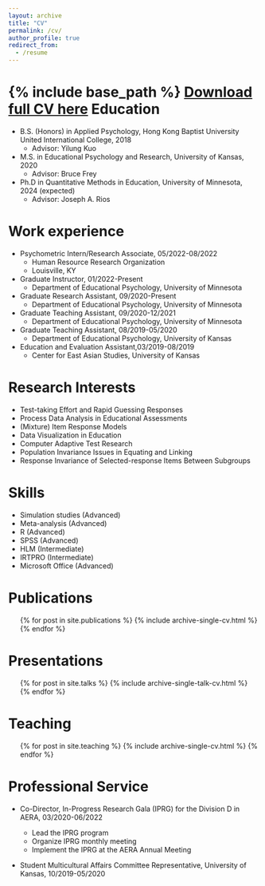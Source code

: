 ```yaml
---
layout: archive
title: "CV"
permalink: /cv/
author_profile: true
redirect_from:
  - /resume
---
```


{% include base_path %}
[Download full CV here](http://academicpages.github.io/files/JiayiDengCV2022_04.pdf)
Education
======
* B.S. (Honors) in Applied Psychology, Hong Kong Baptist University United International College, 2018
  * Advisor: Yilung Kuo
* M.S. in Educational Psychology and Research, University of Kansas, 2020
  * Advisor: Bruce Frey
* Ph.D in Quantitative Methods in Education, University of Minnesota, 2024 (expected)
  * Advisor: Joseph A. Rios

Work experience
======
* Psychometric Intern/Research Associate, 05/2022-08/2022
  * Human Resource Research Organization
  * Louisville, KY	
* Graduate Instructor, 01/2022-Present
  * Department of Educational Psychology, University of Minnesota	
* Graduate Research Assistant, 09/2020-Present
  * Department of Educational Psychology, University of Minnesota	
* Graduate Teaching Assistant, 09/2020-12/2021
  * Department of Educational Psychology, University of Minnesota	
* Graduate Teaching Assistant, 08/2019-05/2020
  * Department of Educational Psychology, University of Kansas	
* Education and Evaluation Assistant,03/2019-08/2019 
  * Center for East Asian Studies, University of Kansas	



Research Interests 
======
* Test-taking Effort and Rapid Guessing Responses
* Process Data Analysis in Educational Assessments
* (Mixture) Item Response Models 
*	Data Visualization in Education
*	Computer Adaptive Test Research
*	Population Invariance Issues in Equating and Linking
*	Response Invariance of Selected-response Items Between Subgroups

Skills
======
* Simulation studies (Advanced)
* Meta-analysis (Advanced)
* R (Advanced)
* SPSS (Advanced)
* HLM (Intermediate)
* IRTPRO (Intermediate)
* Microsoft Office (Advanced)

Publications
======
  <ul>{% for post in site.publications %}
    {% include archive-single-cv.html %}
  {% endfor %}</ul>
  
Presentations
======
  <ul>{% for post in site.talks %}
    {% include archive-single-talk-cv.html %}
  {% endfor %}</ul>
  
Teaching
======
  <ul>{% for post in site.teaching %}
    {% include archive-single-cv.html %}
  {% endfor %}</ul>
  
Professional Service
======
* Co-Director, In-Progress Research Gala (IPRG) for the Division D in AERA, 03/2020-06/2022
  * Lead the IPRG program
  * Organize IPRG monthly meeting
  * Implement the IPRG at the AERA Annual Meeting

* Student Multicultural Affairs Committee Representative, University of Kansas, 10/2019-05/2020
